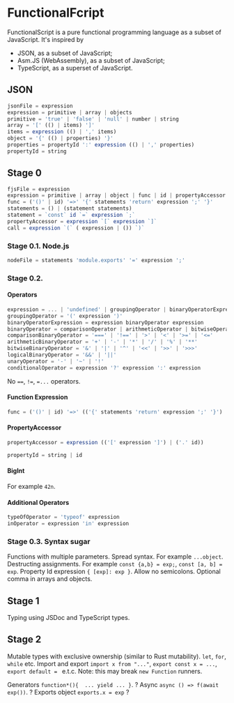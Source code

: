 # FunctionalFcript

FunctionalScript is a pure functional programming language as a subset of JavaScript. It's inspired by 

- JSON, as a subset of JavaScript;
- Asm.JS (WebAssembly), as a subset of JavaScript;
- TypeScript, as a superset of JavaScript.

## JSON

```js
jsonFile = expression
expression = primitive | array | objects
primitive = 'true' | 'false' | 'null' | number | string
array = '[' (() | items) ']'
items = expression (() | ',' items)
object = '{' (() | properties) '}'
properties = propertyId ':' expression (() | ',' properties)
propertyId = string
```

## Stage 0

```js
fjsFile = expression
expression = primitive | array | object | func | id | propertyAccessor
func = ('()' | id) '=>' '{' statements 'return' expression ';' '}'
statements = () | (statement statements)
statement = `const` id `=` expression `;`
propertyAccessor = expression `[` expression `]`
call = expression `(` ( expression | ()) `)`
```

### Stage 0.1. Node.js

```js
nodeFile = statements 'module.exports' '=' expression ';'
```

### Stage 0.2. 

#### Operators

```js
expression = ... | 'undefined' | groupingOperator | binaryOperatorExpression | unaryOperator | conditionalOperator
groupingOperator = '(' expression ')'
binaryOperatorExpression = expression binaryOperator expression
binaryOperator = comparisonOperator | arithmeticOperator | bitwiseOperator | logicalOperators | '??'
comparisonBinaryOperator = '===' | '!==' | '>' | '<' | '>=' | '<='
arithmeticBinaryOperator = '+' | '-' | '*' | '/' | '%' | '**'
bitwiseBinaryOperator = '&' | '|' | '^' | '<<' | '>>' | '>>>'
logicalBinaryOperator = '&&' | '||'
unaryOperator = '-' | '~' | '!'
conditionalOperator = expression '?' expression ':' expression
```

No `==`, `!=`, `=...` operators.

#### Function Expression

```js
func = ('()' | id) '=>' (('{' statements 'return' expression ';' '}') | expression)
```

#### PropertyAccessor

```js
propertyAccessor = expression (('[' expression ']') | ('.' id))
```

```js
propertyId = string | id
```

#### BigInt

For example `42n`.

#### Additional Operators

```js
typeOfOperator = 'typeof' expression
inOperator = expression 'in' expression
```

### Stage 0.3. Syntax sugar

Functions with multiple parameters.
Spread syntax. For example `...object`.
Destructing assignments. For example `const {a,b} = exp;`, `const [a, b] = exp`.
Property Id expression `{ [exp]: exp }`.
Allow no semicolons.
Optional comma in arrays and objects.

## Stage 1

Typing using JSDoc and TypeScript types.

## Stage 2

Mutable types with exclusive ownership (similar to Rust mutability).
`let`, `for`, `while` etc.
Import and export `import x from "..."`, `export const x = ...`, `export default = ` e.t.c. Note: this may break `new Function` runners. 

Generators `function*(){  ... yield ... }`. ?
Async `async () => f(await exp())`. ?
Exports object `exports.x = exp` ?
